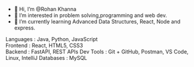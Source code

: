 - 👋 Hi, I’m @Rohan Khanna
- 👀 I’m interested in problem solving,programming and web dev.
- 🌱 I’m currently learning Advanced Data Structures, React, Node and express.


Languages      :  Java, Python, JavaScript  
Frontend       :  React, HTML5, CSS3  
Backend        :  FastAPI, REST APIs
Dev Tools      :  Git + GitHub, Postman, VS Code, Linux, IntelliJ
Databases      :  MySQL
<!---
rohan-khanna-15/rohan-khanna-15 is a ✨ special ✨ repository because its `README.md` (this file) appears on your GitHub profile.
You can click the Preview link to take a look at your changes.
--->

